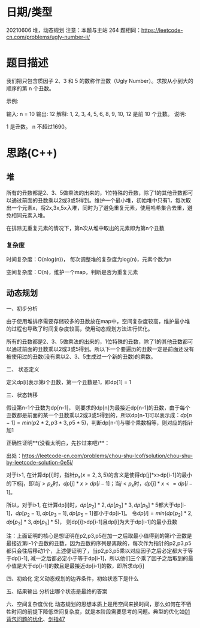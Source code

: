 
<!--
 * @Author: baisichen
 * @Date: 2021-05-10 10:20:04
 * @LastEditTime: 2021-06-08 11:30:36
 * @LastEditors: baisichen
 * @Description: 
-->
# 日期/类型
20210606 堆，动态规划
注意：本题与主站 264 题相同：https://leetcode-cn.com/problems/ugly-number-ii/

# 题目描述
我们把只包含质因子 2、3 和 5 的数称作丑数（Ugly Number）。求按从小到大的顺序的第 n 个丑数。

示例:

输入: n = 10
输出: 12
解释: 1, 2, 3, 4, 5, 6, 8, 9, 10, 12 是前 10 个丑数。
说明:  

1 是丑数。
n 不超过1690。

# 思路(C++)

## 堆
所有的丑数都是2、3、5做乘法的出来的，1位特殊的丑数，除了1的其他丑数都可以通过前面的丑数乘以2或3或5得到。维护一个最小堆，初始堆中只有1，每次取出一个元素x，将2x,3x,5x入堆，同时为了避免重复元素，使用哈希集合去重，避免相同元素入堆。

在排除无重复元素的情况下，第n次从堆中取出的元素即为第n个丑数

### 复杂度
时间复杂度：O(nlog(n))， 每次调整堆的复杂度为log(n)，元素个数为n

空间复杂度：O(n)，维护一个map，判断是否为重复元素

## 动态规划
一、初步分析

由于使用堆排序需要存储较多的丑数放在map中，空间复杂度较高，维护最小堆的过程也导致了时间复杂度较高，使用动态规划方法进行优化。

所有的丑数都是2、3、5做乘法的出来的，1位特殊的丑数，除了1的其他丑数都可以通过前面的丑数乘以2或3或5得到。所以下一个要遍历的丑数一定是前面还没有被使用过的丑数(没有乘以2、3、5生成过一个新的丑数)的乘数。


二、 状态定义

定义dp[i]表示第i个丑数，第一个丑数是1，即dp[1] = 1

三、状态转移

假设第n-1个丑数为dp[n-1]， 则要求的dp[n]为最接近dp[n-1]的丑数，由于每个丑数都是前面的某一个丑数乘以2或3或5得到的，所以dp[n-1]可以表示成：$dp[n-1] = min(p2*2, p3*3, p5*5)$，判断dp[n-1]与哪个乘数相等，则对应的指针加1


正确性证明**(没看太明白，先抄过来吧)**：

出处：https://leetcode-cn.com/problems/chou-shu-lcof/solution/chou-shu-by-leetcode-solution-0e5i/

对于i>1, 在计算dp[i]时，指针$p_x(x=2,3,5)$的含义是使得dp[j]*x>dp[i-1]的最小的下标j，即当$j>p_x$时，$dp[j]*x>dp[i-1]$；当$j<p_x$时，$dp[j]*x<=dp[i-1]$。

所以，对于i>1, 在计算dp[i]时，$dp[p_2]*2, dp[p_3]*3, dp[p_5]*5$都大于dp[i-1]，$dp[p_2-1], dp[p_3-1], dp[p_5-1]$都小于dp[i-1]。 令$dp[i] = min(dp[p_2]*2, dp[p_3]*3, dp[p_5]*5)$， 则dp[i]>dp[i-1]且dp[i]为大于dp[i-1]的最小丑数

注：上面证明的核心是想证明在p2,p3,p5在加一之后取最小值得到的第i个丑数是最接近第i-1个丑数的丑数，因为丑数的序列是离散的，每次作为指针的p2,p3,p5都只会往后移动1个，上述便证明了，当p2,p3,p5乘以对应因子之后必定都大于等于dp[i-1], 减一之后都必定小于等于dp[i-1]，所以他们三个乘了因子之后取到的最小值是大于dp[i-1]的数且是最接近dp[i-1]的数，即所求dp[i]


四、初始化
定义动态规划的边界条件，初始状态下是什么

五、结果输出
分析出哪个状态是最终的答案

六、空间复杂度优化
动态规划的思想本质上是用空间来换时间，那么如何在不牺牲时间的前提下降低空间复杂度，就是本阶段需要思考的问题。典型的优化如[01背包问题的优化](acwing02.ZeroOnePack)、[剑指47](剑指offer/47.礼物的最大价值)

